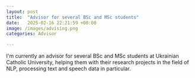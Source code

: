 ```yaml
---
layout: post
title:  "Advisor for several BSc and MSc students"
date:   2025-02-16 22:21:59 +00:00
image: /images/advising.png
categories: Advisor

---
```

I'm currently an advisor for several BSc and MSc students at Ukrainian Catholic University, helping them with their research projects in the field of NLP, processing text and speech data in particular.
